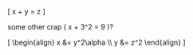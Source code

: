 \[ x + y = z \]

some other crap \( x + 3^2 = 9 \)?

\[ \begin{align}
      x &= y^2\alpha \\\\
      y &= z^2
    \end{align} \]